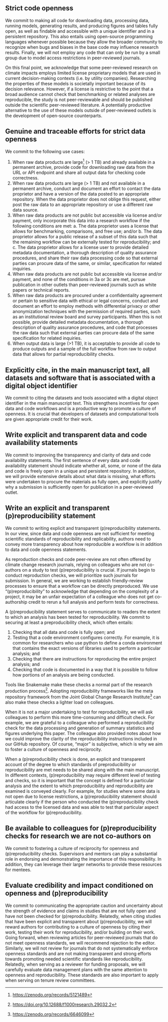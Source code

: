 ## Strict code openness
We commit to making all code for downloading data, processing data, running models, generating results, and producing figures and tables fully open, as well as findable and accessible with a unique identifier and in a persistent repository. This also entails using open-source programming languages whenever possible because they allow the broader community to recognize when bugs and biases in the base code may influence research results. Finally, we will not employ any code that can only be run by a small group due to model access restrictions in peer-reviewed journals. 

On this final point, we acknowledge that some peer-reviewed research on climate impacts employs limited license proprietary models that are used in current decision-making contexts (i.e. by utility companies). Researching the properties of these models is societally important because of its decision relevance. However, if a license is restrictive to the point that a broad audience cannot check that benchmarking or related analyses are reproducible, the study is not peer-reviewable and should be published outside the scientific peer-reviewed literature. A potentially productive alternative to the use of these models outside of peer-reviewed outlets is the development of open-source counterparts. 

## Genuine and traceable efforts for strict data openness
We commit to the following use cases:
1.	When raw data products are large[^1] (> 1 TB) and already available in a permanent archive, provide code for downloading raw data from the URL or API endpoint and share all output data for checking code correctness.
2.	When raw data products are large (> 1 TB) and not available in a permanent archive, conduct and document an effort to contact the data proprietor and have a version of the data posted to an appropriate repository. When the data proprietor does not oblige this request, either post the raw data to an appropriate repository or use a different raw data source.
3.	When raw data products are not public but accessible via license and/or payment, only incorporate this data into a research workflow if the following conditions are met:
a.	The data proprietor uses a license that allows for benchmarking, comparisons, and free use; and/or
b.	The data proprietor allows for a public release of a subset of this data such that the remaining workflow can be externally tested for reproducibility; and
c.	The data proprietor allows for a license user to provide detailed metadata documentation, a thorough description of quality assurance procedures, and share their raw data processing code so that external parties can procure data of the same, or similar, specification for related inquiries. 
4.	When raw data products are not public but accessible via license and/or payment, and none of the conditions in 3a or 3c are met, pursue publication in other outlets than peer-reviewed journals such as white papers or technical reports.
5.	When raw data products are procured under a confidentiality agreement or pertain to sensitive data with ethical or legal concerns, conduct and document an effort to employ methods with differential privacy or other anonymization techniques with the permission of required parties, such as an institutional review board and survey participants. When this is not possible, provide detailed metadata documentation, a thorough description of quality assurance procedures, and code that processes the raw data such that external parties can procure data of the same specification for related inquiries.
6.	When output data is large (>1 TB), it is acceptable to provide all code to produce outputs and a sample of the full workflow from raw to output data that allows for partial reproducibility checks. 

## Explicitly cite, in the main manuscript text, all datasets and software that is associated with a digital object identifier
We commit to citing the datasets and tools associated with a digital object identifier in the main manuscript text. This strengthens incentives for open data and code workflows and is a productive way to promote a culture of openness. It is crucial that developers of datasets and computational tools are given appropriate credit for their work.

## Write explicit and transparent data and code availability statements
We commit to improving the transparency and clarity of data and code availability statements. The first sentence of every data and code availability statement should indicate whether all, some, or none of the data and code is freely open in a unique and persistent repository. In addition, we will provide extensive details about what data is missing, what efforts were undertaken to procure the materials as fully open, and explicitly justify why a submission is sufficiently open for publication in a peer-reviewed outlet. 

## Write an explicit and transparent (p)reproducibility statement
We commit to writing explicit and transparent (p)reproducibility statements. In our view, since data and code openness are not sufficient for meeting scientific standards of reproducibility and replicability, authors need to convey more transparency about how reproducible a workflow is in addition to data and code openness statements. 

As reproduction checks and code peer-review are not often offered by climate change research journals, relying on colleagues who are not co-authors on a study to test (p)reproducibility is crucial. If journals begin to conduct reproduction checks, we will prioritize such journals for submission. In general, we are working to establish friendly-review processes to ensure that a workflow can be directly preproduced. We use “(p)reproducibility” to acknowledge that depending on the complexity of a project, it may be an unfair expectation of a colleague who does not get co-authorship credit to rerun a full analysis and perform tests for correctness. 

A (p)reproducibility statement serves to communicate to readers the extent to which an analysis has been tested for reproducibility. We commit to securing at least a preproducibility check, which often entails:
1)	Checking that all data and code is fully open; and
2)	Testing that a code environment configures correctly. For example, it is common for researchers who use python to define a conda environment that contains the exact versions of libraries used to perform a particular analysis; and
3)	Checking that there are instructions for reproducing the entire project analysis; and
4)	Checking that code is documented in a way that it is possible to follow how portions of an analysis are being conducted. 

Tools like Snakemake make these checks a normal part of the research production process[^2]. Adopting reproducibility frameworks like the meta repository framework from the Joint Global Change Research Institute[^3] can also make these checks a lighter load on colleagues. 

When it is not a major undertaking to test for reproducibility, we will ask colleagues to perform this more time-consuming and difficult check. For example, we are grateful to a colleague who performed a reproducibility check for the data processing and generation of summary statistics and figures underlying this paper. The colleague also provided notes about how we could improve the clarity of the reproducibility instructions included in our GitHub repository. Of course, “major” is subjective, which is why we aim to foster a culture of openness and reciprocity. 

When a (p)reproducibility check is done, an explicit and transparent account of the degree to which standards of preproducibility or reproducibility are met needs to be shared along with the main manuscript. In different contexts, (p)reproducibility may require different level of testing and checks, so it is important that the concept is defined for a particular analysis and the extent to which preproducibility and reproducibility are examined is conveyed clearly. For example, for studies where some data is not open due to license restrictions, a (p)reproducibility statement should articulate clearly if the person who conducted the (p)reproducibility check had access to the licensed data and was able to test that particular aspect of the workflow for (p)reproducibility.

## Be available to colleagues for (p)reproducibility checks for research we are not co-authors on
We commit to fostering a culture of reciprocity for openness and (p)reproducibility checks. Supervisors and mentors can play a substantial role in endorsing and demonstrating the importance of this responsibility. In addition, they can leverage their larger networks to provide these resources for mentees. 

## Evaluate credibility and impact conditioned on openness and (p)reproducibility
We commit to communicating the appropriate caution and uncertainty about the strength of evidence and claims in studies that are not fully open and have not been checked for (p)reproducibility. Relatedly, when citing studies that have been explicit and transparent about (p)reproducibility, we will reward authors for contributing to a culture of openness by citing their work, testing their work for reproducibility, and/or building on their work. Going forward, when reviewing articles for peer-reviewed journals that do not meet openness standards, we will recommend rejection to the editor. Similarly, we will not review for journals that do not systematically enforce openness standards and are not making transparent and strong efforts towards promoting needed scientific standards like reproducibility. Relatedly, when serving as a reviewer for funding proposals, we will carefully evaluate data management plans with the same attention to openness and reproducibility. These standards are also important to apply when serving on tenure review committees. 

[^1]: https://zenodo.org/records/5121489
[^2]: https://doi.org/10.12688/f1000research.29032.2
[^3]: https://zenodo.org/records/6646099


